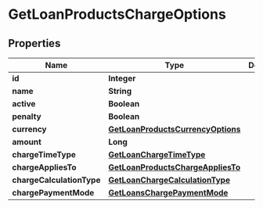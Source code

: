 # GetLoanProductsChargeOptions

## Properties
Name | Type | Description | Notes
------------ | ------------- | ------------- | -------------
**id** | **Integer** |  |  [optional]
**name** | **String** |  |  [optional]
**active** | **Boolean** |  |  [optional]
**penalty** | **Boolean** |  |  [optional]
**currency** | [**GetLoanProductsCurrencyOptions**](GetLoanProductsCurrencyOptions.md) |  |  [optional]
**amount** | **Long** |  |  [optional]
**chargeTimeType** | [**GetLoanChargeTimeType**](GetLoanChargeTimeType.md) |  |  [optional]
**chargeAppliesTo** | [**GetLoanProductsChargeAppliesTo**](GetLoanProductsChargeAppliesTo.md) |  |  [optional]
**chargeCalculationType** | [**GetLoanChargeCalculationType**](GetLoanChargeCalculationType.md) |  |  [optional]
**chargePaymentMode** | [**GetLoansChargePaymentMode**](GetLoansChargePaymentMode.md) |  |  [optional]
